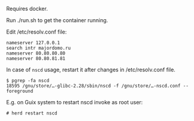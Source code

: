 Requires docker.

Run ./run.sh to get the container running.

Edit /etc/resolv.conf file:
```
nameserver 127.0.0.1
search intr majordomo.ru
nameserver 80.80.80.80
nameserver 80.80.81.81
```

In case of `nscd` usage, restart it after changes in /etc/resolv.conf file.
``` shell
$ pgrep -fa nscd
18595 /gnu/store/…-glibc-2.28/sbin/nscd -f /gnu/store/…-nscd.conf --foreground
```

E.g. on Guix system to restart nscd invoke as root user:
``` shell
# herd restart nscd
```
